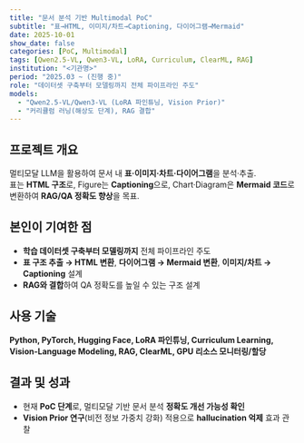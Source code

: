 ```yaml
---
title: "문서 분석 기반 Multimodal PoC"
subtitle: "표→HTML, 이미지/차트→Captioning, 다이어그램→Mermaid"
date: 2025-10-01
show_date: false
categories: [PoC, Multimodal]
tags: [Qwen2.5-VL, Qwen3-VL, LoRA, Curriculum, ClearML, RAG]
institution: "<기관명>"
period: "2025.03 ~ (진행 중)"
role: "데이터셋 구축부터 모델링까지 전체 파이프라인 주도"
models:
  - "Qwen2.5-VL/Qwen3-VL (LoRA 파인튜닝, Vision Prior)"
  - "커리큘럼 러닝(해상도 단계), RAG 결합"
---
```


## 프로젝트 개요
멀티모달 LLM을 활용하여 문서 내 **표·이미지·차트·다이어그램**을 분석·추출.  
표는 **HTML 구조**로, Figure는 **Captioning**으로, Chart·Diagram은 **Mermaid 코드**로 변환하여 **RAG/QA 정확도 향상**을 목표.

## 본인이 기여한 점
- **학습 데이터셋 구축부터 모델링까지** 전체 파이프라인 주도
- **표 구조 추출 → HTML 변환**, **다이어그램 → Mermaid 변환**, **이미지/차트 → Captioning** 설계
- **RAG와 결합**하여 QA 정확도를 높일 수 있는 구조 설계

## 사용 기술
**Python, PyTorch, Hugging Face, LoRA 파인튜닝, Curriculum Learning, Vision-Language Modeling, RAG, ClearML, GPU 리소스 모니터링/할당**

## 결과 및 성과
- 현재 **PoC 단계**로, 멀티모달 기반 문서 분석 **정확도 개선 가능성 확인**
- **Vision Prior 연구**(비전 정보 가중치 강화) 적용으로 **hallucination 억제** 효과 관찰
